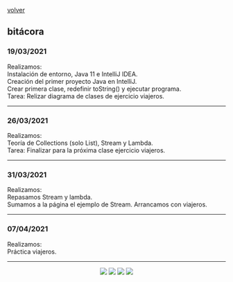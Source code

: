 [volver](index.md)<br/>
## bitácora

### 19/03/2021
Realizamos:<br/>
Instalación de entorno, Java 11 e IntelliJ IDEA.<br/>
Creación del primer proyecto Java en IntelliJ.<br/>
Crear primera clase, redefinir toString() y ejecutar programa.<br/>
Tarea: Relizar diagrama de clases de ejercicio viajeros.

<hr/>

### 26/03/2021
Realizamos:<br/>
Teoría de Collections (solo List), Stream y Lambda.<br/>
Tarea: Finalizar para la próxima clase ejercicio viajeros.

<hr/>

### 31/03/2021
Realizamos:<br/>
Repasamos Stream y lambda.<br/>
Sumamos a la página el ejemplo de Stream.
Arrancamos con viajeros.

<hr/>

### 07/04/2021
Realizamos:<br/>
Práctica viajeros.<br/>

<hr/>

<center><img src="imagenes/logo-java-1.png" />&nbsp;<img src="imagenes/logo-linux-1.png" />&nbsp;<img src="imagenes/logo-java-2.png" />&nbsp;<img src="imagenes/logo-lamadrid-1.png" /></center>
